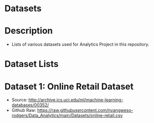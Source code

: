 # Datasets

# Description
* Lists of various datasets used for Analytics Project in this repository. 

# Dataset Lists

# Dataset 1: Online Retail Dataset
* Source: http://archive.ics.uci.edu/ml/machine-learning-databases/00352/
* Github Raw: https://raw.githubusercontent.com/nyangweso-rodgers/Data_Analytics/main/Datasets/online-retail.csv